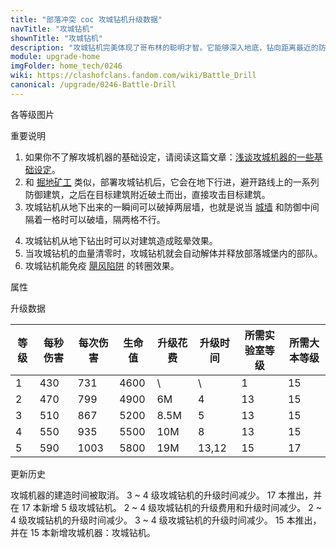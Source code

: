 ```yaml
---
title: "部落冲突 coc 攻城钻机升级数据"
navTitle: "攻城钻机"
shownTitle: "攻城钻机"
description: "攻城钻机完美体现了哥布林的聪明才智。它能够深入地底，钻向距离最近的防御建筑。到达目的地后，它会冒出地面，使用威力十足的钻头瘫痪并摧毁目标。"
module: upgrade-home
imgFolder: home_tech/0246
wiki: https://clashofclans.fandom.com/wiki/Battle_Drill
canonical: /upgrade/0246-Battle-Drill
---
```


<UnitInfo :folder="$frontmatter.imgFolder" imgSrc="Battle_Drill_info.png" :imgAlt="$frontmatter.navTitle" :description="$frontmatter.description" />

<SmallTitle>各等级图片</SmallTitle>

<Panel>
    <UnitImgGroup :folder="$frontmatter.imgFolder">
        <UnitImg imgTitle="1 级" imgSrc="Battle_Drill1.png" />
        <UnitImg imgTitle="2 级" imgSrc="Battle_Drill2.png" />
        <UnitImg imgTitle="3 级" imgSrc="Battle_Drill3.png" />
        <UnitImg imgTitle="4 级" imgSrc="Battle_Drill4.png" />
        <UnitImg imgTitle="5 级" imgSrc="Battle_Drill5.png" />
    </UnitImgGroup>
</Panel>

<SmallTitle>重要说明</SmallTitle>

1. 如果你不了解攻城机器的基础设定，请阅读这篇文章：[浅谈攻城机器的一些基础设定](/p/6912)。
2. 和 [掘地矿工](/upgrade/000b-Miner) 类似，部署攻城钻机后，它会在地下行进，避开路线上的一系列防御建筑，之后在目标建筑附近破土而出，直接攻击目标建筑。
3. 攻城钻机从地下出来的一瞬间可以破掉两层墙，也就是说当 [城墙](/upgrade/0300-Walls) 和防御中间隔着一格时可以破墙，隔两格不行。

<Pic src="/upgrade/description/Battle_Drill_Splash.jpg" caption="攻城钻机破墙图示" :lazyLoading="false" width="750" height="435" />

4. 攻城钻机从地下钻出时可以对建筑造成眩晕效果。
5. 当攻城钻机的血量清零时，攻城钻机就会自动解体并释放部落城堡内的部队。
6. 攻城钻机能免疫 [飓风陷阱](/upgrade/0386-Tornado-Trap) 的转圈效果。

<SmallTitle>属性</SmallTitle>

<UnitProperties>
    <UnitProperty pKey="攻击方式" pValue="寻找防御建筑攻击" />
    <UnitProperty pKey="攻击偏好" pValue="防御建筑 (偏好类型 1)" :isDefensePreferredTroop="true" />
    <UnitProperty pKey="伤害类型" pValue="单体伤害" />
    <UnitProperty pKey="攻击的目标" pValue="仅地面目标" />
    <UnitProperty pKey="占据人口" pValue="30" />
    <UnitProperty pKey="攻击距离" pValue="1 格" />
    <UnitProperty pKey="攻击速度" pValue="1.7 秒/次" />
    <UnitProperty pKey="眩晕时间" pValue="2 秒" />
    <UnitProperty pKey="移动速度" pValue="3 格/秒" />
    <UnitProperty pKey="所需攻城机器工坊等级" pValue="7" />
    <UnitProperty pKey="所需大本等级" pValue="15" />
    <UnitProperty pKey="建造时间" pValue="无" trainingSystem="2025" />
    <UnitProperty pKey="捐赠费用" pValue="15,15,45000,Elixir" :isDonationCost="true" />
</UnitProperties>

<SmallTitle>升级数据</SmallTitle>

<script setup>
const tableExtraInfo = [
    {
        "column": 4,
        "type": "cost",
        "gpClass": "research",
        "icon": "Elixir"
    },
    {
        "column": 5,
        "type": "time",
        "gpClass": "research"
    }
];
</script>

<UnitTable :tableExtraInfo="tableExtraInfo">

| 等级 |  每秒伤害 | 每次伤害 | 生命值 | 升级花费|  升级时间  | 所需实验室等级|所需大本等级|
|  --- |   ----   |   ----  |  ----  |  ----  |    ----   |      ----    |    ----   |
|   1  |    430   |    731  |  4600  |     \  |     \     |        1     |     15    |
|   2  |    470   |    799  |  4900  |    6M  |    4      |       13     |     15    |
|   3  |    510   |    867  |  5200  |  8.5M  |    5      |       13     |     15    |
|   4  |    550   |    935  |  5500  |   10M  |    8      |       13     |     15    |
|   5  |    590   |   1003  |  5800  |   19M  |   13,12   |       15     |     17    |
</UnitTable>

<SmallTitle>更新历史</SmallTitle>

<Timeline>
    <TimelineItem date="2025/03/27">
        <TimelineRow>攻城机器的建造时间被取消。</TimelineRow>
    </TimelineItem>
    <TimelineItem date="2025/03/24">
        <TimelineRow>3 ~ 4 级攻城钻机的升级时间减少。</TimelineRow>
    </TimelineItem>
    <TimelineItem date="2024/11/25">
        <TimelineRow>17 本推出，并在 17 本新增 5 级攻城钻机。</TimelineRow>
        <TimelineRow>2 ~ 4 级攻城钻机的升级费用和升级时间减少。</TimelineRow>
    </TimelineItem>
    <TimelineItem date="2024/06/18">
        <TimelineRow>2 ~ 4 级攻城钻机的升级时间减少。</TimelineRow>
    </TimelineItem>
    <TimelineItem date="2023/12/12">
        <TimelineRow>3 ~ 4 级攻城钻机的升级时间减少。</TimelineRow>
    </TimelineItem>
    <TimelineItem date="2022/10/10">
        <TimelineRow>15 本推出，并在 15 本新增攻城机器：攻城钻机。</TimelineRow>
    </TimelineItem>
    <TimelineItem :historyBottom="true" />
</Timeline>